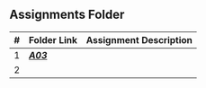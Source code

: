 ##  Assignments Folder

|   #   | Folder Link | Assignment Description |
| :---: | ----------- | ---------------------- |
|   1   |***<a href="https://github.com/tdsnyder3/2143-OOP-Snyder/tree/main/Assignments/A03"> A03 </a>***|                        |
|   2   |             |                        |
